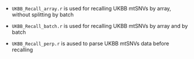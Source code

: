 - `UKBB_Recall_array.r` is used for recalling UKBB mtSNVs by array, without splitting by batch

- `UKBB_Recall_batch.r` is used for recalling UKBB mtSNVs by array and by batch

- `UKBB_Recall_perp.r` is aused to parse UKBB mtSNVs data before recalling
